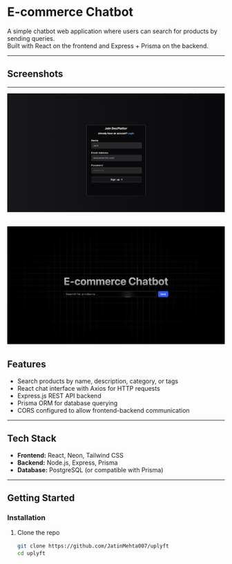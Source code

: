 # E-commerce Chatbot

A simple chatbot web application where users can search for products by sending queries.  
Built with React on the frontend and Express + Prisma on the backend.

---

## Screenshots

---
![ Screenshot](./frontend/public/image.png) 

![ Screenshot](./frontend/public/image1.png) 
---
## Features

- Search products by name, description, category, or tags  
- React chat interface with Axios for HTTP requests  
- Express.js REST API backend  
- Prisma ORM for database querying  
- CORS configured to allow frontend-backend communication  

---

## Tech Stack

- **Frontend:** React, Neon, Tailwind CSS  
- **Backend:** Node.js, Express, Prisma  
- **Database:** PostgreSQL (or compatible with Prisma)  

---

## Getting Started

### Installation

1. Clone the repo  
   ```bash
   git clone https://github.com/JatinMehta007/uplyft
   cd uplyft